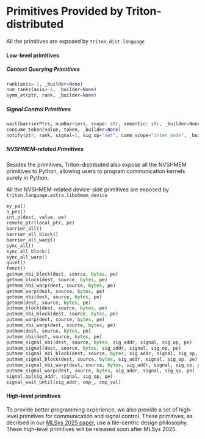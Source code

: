 # Primitives Provided by Triton-distributed

All the primitives are exposed by `triton_dist.language`
#### Low-level primitives
##### Context Querying Primitives
```py
rank(axis=-1, _builder=None)
num_ranks(axis=-1, _builder=None)
symm_at(ptr, rank, _builder=None)

```
##### Signal Control Primitives
```py
wait(barrierPtrs, numBarriers, scope: str, semantic: str, _builder=None)
consume_token(value, token, _builder=None)
notify(ptr, rank, signal=1, sig_op="set", comm_scope="inter_node", _builder=None)
```
##### NVSHMEM-related Primitives

Besides the primitives, Triton-distributed also expose all the NVSHMEM primitives to Python, allowing users to program communication kernels purely in Python.

All the NVSHMEM-related device-side primitives are exposed by `triton.language.extra.libshmem_device`
```py
my_pe()
n_pes()
int_p(dest, value, pe)
remote_ptr(local_ptr, pe)
barrier_all()
barrier_all_block()
barrier_all_warp()
sync_all()
sync_all_block()
sync_all_warp()
quiet()
fence()
getmem_nbi_block(dest, source, bytes, pe)
getmem_block(dest, source, bytes, pe)
getmem_nbi_warp(dest, source, bytes, pe)
getmem_warp(dest, source, bytes, pe)
getmem_nbi(dest, source, bytes, pe)
getmem(dest, source, bytes, pe)
putmem_block(dest, source, bytes, pe)
putmem_nbi_block(dest, source, bytes, pe)
putmem_warp(dest, source, bytes, pe)
putmem_nbi_warp(dest, source, bytes, pe)
putmem(dest, source, bytes, pe)
putmem_nbi(dest, source, bytes, pe)
putmem_signal_nbi(dest, source, bytes, sig_addr, signal, sig_op, pe)
putmem_signal(dest, source, bytes, sig_addr, signal, sig_op, pe)
putmem_signal_nbi_block(dest, source, bytes, sig_addr, signal, sig_op, pe)
putmem_signal_block(dest, source, bytes, sig_addr, signal, sig_op, pe)
putmem_signal_nbi_warp(dest, source, bytes, sig_addr, signal, sig_op, pe)
putmem_signal_warp(dest, source, bytes, sig_addr, signal, sig_op, pe)
signal_op(sig_addr, signal, sig_op, pe)
signal_wait_until(sig_addr, cmp_, cmp_val)
```

#### High-level primitives
To provide better programming experience, we also provide a set of high-level primitives for communication and signal control. These primitives, as decribed in our [MLSys 2025 paper](https://mlsys.org/virtual/2025/poster/3248), use a tile-centric design philosophy. These high-level primitives will be released soon after MLSys 2025.